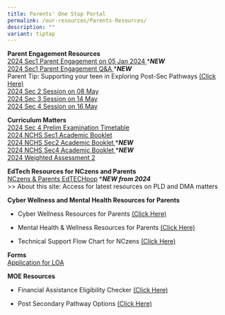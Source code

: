 ```yaml
---
title: Parents' One Stop Portal
permalink: /our-resources/Parents-Resources/
description: ""
variant: tiptap
---
```

<p><strong>Parent Engagement Resources</strong> 
<br><a href="https://drive.google.com/file/d/1xSF5sB7cjBJNWbe7ayXdnvmyqw7AgoiR/view?usp=drive_link" rel="noopener noreferrer nofollow" target="_blank">2024 Sec1 Parent Engagement on 05 Jan 2024 </a>*<strong><em>NEW</em></strong> 
<br><a href="https://drive.google.com/file/d/1W0eEp6ptoOOOvytrrd1YbfQdtwGJn84w/view?usp=drive_link" rel="noopener noreferrer nofollow" target="_blank">2024 Sec1 Parent Engagement Q&amp;A </a>*<strong><em>NEW</em></strong> 
<br>Parent Tip: Supporting your teen in Exploring Post-Sec Pathways <a href="https://www.google.com/url?q=https%3A%2F%2Fwww.moe.gov.sg%2F-%2Fmedia%2Ffiles%2Fparent-kit%2Fparent-kit---supporting-your-teen-in-exploring-post-secondary-pathways.pdf&amp;sa=D&amp;sntz=1&amp;usg=AOvVaw39nIbGQbCLzRx1-k6mBiUN" rel="noopener noreferrer nofollow" target="_blank">(Click Here)</a> 
<br><a href="https://www.nanchiauhigh.moe.edu.sg/sec2-parents-briefing-08-may-2024/" rel="noopener noreferrer nofollow" target="_blank">2024 Sec 2 Session on 08 May</a> 
<br><a href="https://www.nanchiauhigh.moe.edu.sg/sec3-parents-briefing-14-may-2024/" rel="noopener noreferrer nofollow" target="_blank">2024 Sec 3 Session on 14 May</a> 
<br><a href="https://www.nanchiauhigh.moe.edu.sg/sec4-parents-briefing-16-may-2024/" rel="noopener noreferrer nofollow" target="_blank">2024 Sec 4 Session on 16 May</a> 
<br>
</p>
<p><strong>Curriculum Matters</strong> 
<br><a href="https://drive.google.com/file/d/1ywHydhbW9cJFaSTomhf2oAwfEiiKaLc3/view?usp=drive_link" rel="noopener noreferrer nofollow" target="_blank">2024 Sec 4 Prelim Examination Timetable</a> 
<br><a href="https://drive.google.com/file/d/1b8krxJ72j3lbUuS3nMbaOVWm7i0duxhD/view?usp=drive_link" rel="noopener noreferrer nofollow" target="_blank">2024 NCHS Sec1 Academic Booklet</a> 
<br><a href="https://drive.google.com/file/d/178wbYdnZMnd7FQuUgLNrunUdkUWDp_Mw/view?usp=sharing" rel="noopener noreferrer nofollow" target="_blank">2024 NCHS Sec2 Academic Booklet </a>*<strong><em>NEW</em></strong> 
<br><a href="https://drive.google.com/file/d/1m6PO-xKc-QQNNzKjkMFgFfb5SHUp1b5x/view?usp=drive_link" rel="noopener noreferrer nofollow" target="_blank">2024 NCHS Sec4 Academic Booklet </a>*<strong><em>NEW</em></strong> 
<br><a href="https://drive.google.com/drive/folders/1fNZWmyxZSp6Dx7C7WDh0jQ_YeTaakdMi?usp=drive_link" rel="noopener noreferrer nofollow" target="_blank">2024 Weighted Assessment 2</a>
</p>
<p><strong>EdTech Resources for NCzens and Parents</strong> 
<br><a href="https://sites.google.com/moe.edu.sg/nchs-edtechpop/home" rel="noopener noreferrer nofollow" target="_blank">NCzens &amp; Parents EdTECHpop</a> *<strong><em>NEW from 2024</em></strong> 
<br>&gt;&gt; About this site: Access for latest resources on PLD and DMA matters
<br>
</p>
<p><strong>Cyber Wellness and Mental Health Resources for Parents</strong> 
<br>
</p>
<ul>
<li>
<p>Cyber Wellness Resources for Parents <a href="https://sites.google.com/moe.edu.sg/nchs-parents/cyber-wellness-resources-for-parents?authuser=0" rel="noopener noreferrer nofollow" target="_blank">(Click Here)</a>
</p>
</li>
<li>
<p>Mental Health &amp; Wellness Resources for Parents <a href="https://sites.google.com/moe.edu.sg/nchs-parents/cyber-wellness-resources-for-parents?authuser=0" rel="noopener noreferrer nofollow" target="_blank">(Click Here)</a>
</p>
</li>
<li>
<p>Technical Support Flow Chart for NCzens <a href="https://sites.google.com/moe.edu.sg/nchs-parents/technical-support?authuser=0" rel="noopener noreferrer nofollow" target="_blank">(Click Here)</a>
</p>
</li>
</ul>
<p><strong>Forms</strong> 
<br><a href="https://go.gov.sg/nchs-loa" rel="noopener noreferrer nofollow" target="_blank">Application for LOA</a>
</p>
<p></p>
<p><strong>MOE Resources</strong> 
<br>
</p>
<ul data-tight="true" class="tight">
<li>
<p>Financial Assistance Eligibility Checker <a href="https://www.google.com/url?q=https%3A%2F%2Fwww.moe.gov.sg%2Ffinancial-matters%2Ffinancial-assistance&amp;sa=D&amp;sntz=1&amp;usg=AOvVaw2Zok23jQDy9dEI3BkG7PqF" rel="noopener noreferrer nofollow" target="_blank">(Click Here)</a>
</p>
</li>
<li>
<p>Post Secondary Pathway Options <a href="https://www.google.com/url?q=https%3A%2F%2Fwww.moe.gov.sg%2Fpost-secondary&amp;sa=D&amp;sntz=1&amp;usg=AOvVaw2SMgFn6pNymA8SO_KloW_O" rel="noopener noreferrer nofollow" target="_blank">(Click Here)</a>
</p>
</li>
</ul>
<p></p>
